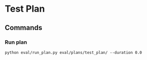 # Test Plan

## Commands

### Run plan
```
python eval/run_plan.py eval/plans/test_plan/ --duration 0.0
```